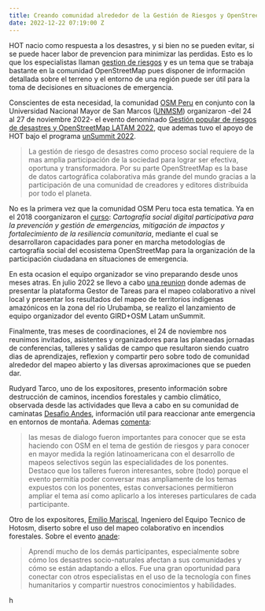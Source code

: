```yaml
---
title: Creando comunidad alrededor de la Gestión de Riesgos y OpenStreetMap
date: 2022-12-22 07:19:00 Z
---
```


HOT nacio como respuesta a los desastres, y si bien no se pueden evitar, si se puede hacer labor de prevencion para minimizar las perdidas. Esto es lo que los especialistas llaman [gestion de riesgos](https://es.wikipedia.org/wiki/Gesti%C3%B3n_de_riesgos) y es un tema que se trabaja bastante en la comunidad OpenStreetMap pues disponer de información detallada sobre el terreno y el entorno de una región puede ser útil para la toma de decisiones en situaciones de emergencia.

Conscientes de esta necesidad, la comunidad [OSM Peru](https://osmpe.org/) en conjunto con la Universidad Nacional Mayor de San Marcos ([UNMSM](https://unmsm.edu.pe/)) organizaron -del 24 al 27 de noviembre 2022-  el evento denominado [Gestión popular de riesgos de desastres y OpenStreetMap LATAM 2022](https://osmpe.org/grd-osm-latam-2022/), que ademas tuvo el apoyo de HOT bajo el programa [unSummit 2022](https://www.hotosm.org/updates/anunciamos-las-primeras-colaboraciones-del-evento-hot-unsummit/).

> La gestión de riesgo de desastres como proceso social requiere de la mas amplia participación de la sociedad para lograr ser efectiva, oportuna y transformadora. Por su parte OpenStreetMap es la base de datos cartográfica colaborativa más grande del mundo gracias a la participación de una comunidad de creadores y editores distribuida por todo el planeta.

No es la primera vez que la comunidad OSM Peru toca esta tematica. Ya en el 2018 coorganizaron el [curso](https://osmpe.ourproject.org/2018/10/26/cartografia-social-digital-participativa-para-la-prevencion-y-gestion-de-emergencias-mitigacion-de-impactos-y-fortalecimiento-de-la-resiliencia-comunitaria/): *Cartografía social digital participativa para la prevención y gestión de emergencias, mitigación de impactos y fortalecimiento de la resiliencia comunitaria*, mediante el cual se desarrollaron capacidades para poner en marcha metodologías de cartografía social del ecosistema OpenStreetMap para la organización de la participación ciudadana en situaciones de emergencia.

En esta ocasion el equipo organizador se vino preparando desde unos meses atras. En julio 2022 se llevo a cabo [una reunion](https://osmpe.org/2022/07/03/lanzamiento-equipo-organizador-grdosm-latam-summit-2022/) donde ademas de presentar la plataforma Gestor de Tareas para el mapeo colaborativo a nivel local y presentar los resultados del mapeo de territorios indígenas amazónicos en la zona del rio Urubamba, se realizo el lanzamiento de equipo organizador del evento GIRD\+OSM Latam unSummit.

Finalmente, tras meses de coordinaciones, el 24 de noviembre nos reunimos invitados, asistentes y organizadores para las planeadas jornadas de conferencias, talleres y salidas de campo que resultaron siendo cuatro dias de aprendizajes, reflexion y compartir pero sobre todo de comunidad alrededor del mapeo abierto y las diversas aproximaciones que se pueden dar.

Rudyard Tarco, uno de los expositores, presento información sobre destrucción de caminos, incendios forestales y cambio climático, observada desde las actividades que lleva a cabo en su comunidad de caminatas [Desafio Andes](https://www.facebook.com/desafio.ande/), información util para reaccionar ante emergencia en entornos de montaña. Ademas [comenta](https://www.openstreetmap.org/user/Caminando%20Cusco/diary/400473):

> las mesas de dialogo fueron importantes para conocer que se esta haciendo con OSM en el tema de gestión de riesgos y para conocer en mayor medida la región latinoamericana con el desarrollo de mapeos selectivos según las especialidades de los ponentes. Destaco que los talleres fueron interesantes, sobre (todo) porque el evento permitía poder conversar mas ampliamente de los temas expuestos con los ponentes, estas conversaciones permitieron ampliar el tema así como aplicarlo a los intereses particulares de cada participante.

Otro de los expositores, [Emilio Mariscal](https://www.hotosm.org/people/emilio-mariscal/), Ingeniero del Equipo Tecnico de Hotosm, diserto sobre el uso del mapeo colaborativo en incendios forestales. Sobre el evento [anade](https://www.openstreetmap.org/user/suricata88/diary/400555):

> Aprendí mucho de los demás participantes, especialmente sobre cómo los desastres socio-naturales afectan a sus comunidades y cómo se están adaptando a ellos. Fue una gran oportunidad para conectar con otros especialistas en el uso de la tecnología con fines humanitarios y compartir nuestros conocimientos y habilidades.

h